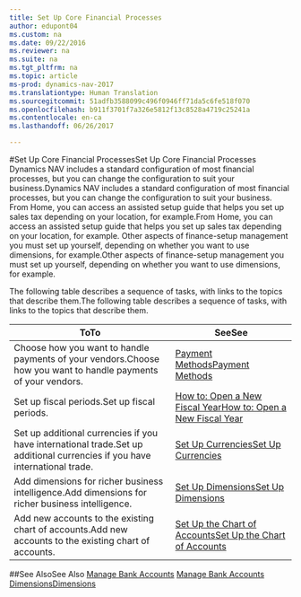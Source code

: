 ```yaml
---
title: Set Up Core Financial Processes
author: edupont04
ms.custom: na
ms.date: 09/22/2016
ms.reviewer: na
ms.suite: na
ms.tgt_pltfrm: na
ms.topic: article
ms-prod: dynamics-nav-2017
ms.translationtype: Human Translation
ms.sourcegitcommit: 51adfb3588099c496f0946ff71da5c6fe518f070
ms.openlocfilehash: b911f3701f7a326e5812f13c8528a4719c25241a
ms.contentlocale: en-ca
ms.lasthandoff: 06/26/2017

---
```


#<a name="set-up-core-financial-processes"></a><span data-ttu-id="e0c1a-102">Set Up Core Financial Processes</span><span class="sxs-lookup"><span data-stu-id="e0c1a-102">Set Up Core Financial Processes</span></span>
<span data-ttu-id="e0c1a-103">Dynamics NAV includes a standard configuration of most financial processes, but you can change the configuration to suit your business.</span><span class="sxs-lookup"><span data-stu-id="e0c1a-103">Dynamics NAV includes a standard configuration of most financial processes, but you can change the configuration to suit your business.</span></span>
<span data-ttu-id="e0c1a-104">From Home, you can access an assisted setup guide that helps you set up sales tax depending on your location, for example.</span><span class="sxs-lookup"><span data-stu-id="e0c1a-104">From Home, you can access an assisted setup guide that helps you set up sales tax depending on your location, for example.</span></span> <span data-ttu-id="e0c1a-105">Other aspects of finance-setup management you must set up yourself, depending on whether you want to use dimensions, for example.</span><span class="sxs-lookup"><span data-stu-id="e0c1a-105">Other aspects of finance-setup management you must set up yourself, depending on whether you want to use dimensions, for example.</span></span>  

<span data-ttu-id="e0c1a-106">The following table describes a sequence of tasks, with links to the topics that describe them.</span><span class="sxs-lookup"><span data-stu-id="e0c1a-106">The following table describes a sequence of tasks, with links to the topics that describe them.</span></span>

| <span data-ttu-id="e0c1a-107">To</span><span class="sxs-lookup"><span data-stu-id="e0c1a-107">To</span></span>                                                                  | <span data-ttu-id="e0c1a-108">See</span><span class="sxs-lookup"><span data-stu-id="e0c1a-108">See</span></span>                      |
|---------------------------------------------------------------------|--------------------------|
|<span data-ttu-id="e0c1a-109">Choose how you want to handle payments of your vendors.</span><span class="sxs-lookup"><span data-stu-id="e0c1a-109">Choose how you want to handle payments of your vendors.</span></span>|[<span data-ttu-id="e0c1a-110">Payment Methods</span><span class="sxs-lookup"><span data-stu-id="e0c1a-110">Payment Methods</span></span>](finance-setup-payment-methods.md)|
|<span data-ttu-id="e0c1a-111">Set up fiscal periods.</span><span class="sxs-lookup"><span data-stu-id="e0c1a-111">Set up fiscal periods.</span></span>|[<span data-ttu-id="e0c1a-112">How to: Open a New Fiscal Year</span><span class="sxs-lookup"><span data-stu-id="e0c1a-112">How to: Open a New Fiscal Year</span></span>](finance-setup-how-open-new-fiscal-year.md)|
|<span data-ttu-id="e0c1a-113">Set up additional currencies if you have international trade.</span><span class="sxs-lookup"><span data-stu-id="e0c1a-113">Set up additional currencies if you have international trade.</span></span>|[<span data-ttu-id="e0c1a-114">Set Up Currencies</span><span class="sxs-lookup"><span data-stu-id="e0c1a-114">Set Up Currencies</span></span>](finance-setup-setup-currencies.md)|
|<span data-ttu-id="e0c1a-115">Add dimensions for richer business intelligence.</span><span class="sxs-lookup"><span data-stu-id="e0c1a-115">Add dimensions for richer business intelligence.</span></span>|[<span data-ttu-id="e0c1a-116">Set Up Dimensions</span><span class="sxs-lookup"><span data-stu-id="e0c1a-116">Set Up Dimensions</span></span>](finance-setup-setup-dimensions.md)|
|<span data-ttu-id="e0c1a-117">Add new accounts to the existing chart of accounts.</span><span class="sxs-lookup"><span data-stu-id="e0c1a-117">Add new accounts to the existing chart of accounts.</span></span>|[<span data-ttu-id="e0c1a-118">Set Up the Chart of Accounts</span><span class="sxs-lookup"><span data-stu-id="e0c1a-118">Set Up the Chart of Accounts</span></span>](finance-setup-setup-chart-accounts.md)|



##<a name="see-also"></a><span data-ttu-id="e0c1a-119">See Also</span><span class="sxs-lookup"><span data-stu-id="e0c1a-119">See Also</span></span>
<span data-ttu-id="e0c1a-120">[Manage Bank Accounts](bank-manage-bank-accounts.md)  </span><span class="sxs-lookup"><span data-stu-id="e0c1a-120">[Manage Bank Accounts](bank-manage-bank-accounts.md)  </span></span>  
[<span data-ttu-id="e0c1a-121">Dimensions</span><span class="sxs-lookup"><span data-stu-id="e0c1a-121">Dimensions</span></span>](finance-setup-dimensions.md)  

